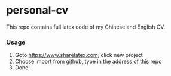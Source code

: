 # personal-cv
This repo contains full latex code of my Chinese and English CV.

### Usage

1. Goto https://www.sharelatex.com, click new project
2. Choose import from github, type in the address of this repo
3. Done!
